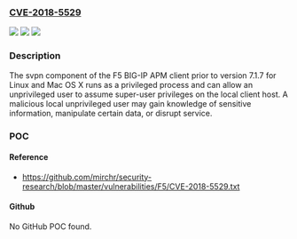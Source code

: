 ### [CVE-2018-5529](https://cve.mitre.org/cgi-bin/cvename.cgi?name=CVE-2018-5529)
![](https://img.shields.io/static/v1?label=Product&message=BIG-IP%20APM%20client%20for%20Linux%20and%20Mac%20OSX&color=blue)
![](https://img.shields.io/static/v1?label=Version&message=n%2Fa&color=blue)
![](https://img.shields.io/static/v1?label=Vulnerability&message=Privilege%20Escalation&color=brighgreen)

### Description

The svpn component of the F5 BIG-IP APM client prior to version 7.1.7 for Linux and Mac OS X runs as a privileged process and can allow an unprivileged user to assume super-user privileges on the local client host. A malicious local unprivileged user may gain knowledge of sensitive information, manipulate certain data, or disrupt service.

### POC

#### Reference
- https://github.com/mirchr/security-research/blob/master/vulnerabilities/F5/CVE-2018-5529.txt

#### Github
No GitHub POC found.

